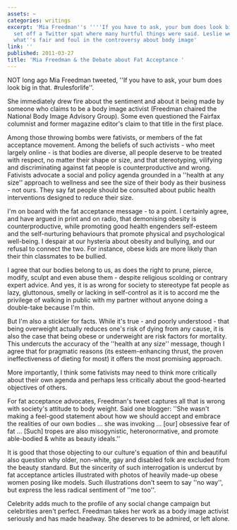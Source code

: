 ```yaml
---
assets: ~
categories: writings
excerpt: 'Mia Freedman''s ''''If you have to ask, your bum does look big in that #rulesforlife''
  set off a Twitter spat where many hurtful things were said. Leslie weighs in on
  what''s fair and foul in the controversy about body image'
link: ''
published: 2011-03-27
title: 'Mia Freedman & the Debate about Fat Acceptance '
---
```

NOT long ago Mia Freedman tweeted, ''If you have to ask, your bum does look big in that. #rulesforlife''.

She immediately drew fire about the sentiment and about it being made by someone who claims to be a body image activist (Freedman chaired the National Body Image Advisory Group). Some even questioned the Fairfax columnist and former magazine editor's claim to that title in the first place.

Among those throwing bombs were fativists, or members of the fat acceptance movement. Among the beliefs of such activists - who meet largely online - is that bodies are diverse, all people deserve to be treated with respect, no matter their shape or size, and that stereotyping, vilifying and discriminating against fat people is counterproductive and wrong. Fativists advocate a social and policy agenda grounded in a ''health at any size'' approach to wellness and see the size of their body as their business - not ours. They say fat people should be consulted about public health interventions designed to reduce their size.

I'm on board with the fat acceptance message - to a point. I certainly agree, and have argued in print and on radio, that demonising obesity is counterproductive, while promoting good health engenders self-esteem and the self-nurturing behaviours that promote physical and psychological well-being. I despair at our hysteria about obesity and bullying, and our refusal to connect the two. For instance, obese kids are more likely than their thin classmates to be bullied.

I agree that our bodies belong to us, as does the right to prune, pierce, modify, sculpt and even abuse them - despite religious scolding or contrary expert advice. And yes, it is as wrong for society to stereotype fat people as lazy, gluttonous, smelly or lacking in self-control as it is to accord me the privilege of walking in public with my partner without anyone doing a double-take because I'm thin.

But I'm also a stickler for facts. While it's true - and poorly understood - that being overweight actually reduces one's risk of dying from any cause, it is also the case that being obese or underweight are risk factors for mortality. This undercuts the accuracy of the ''health at any size'' message, though I agree that for pragmatic reasons (its esteem-enhancing thrust, the proven ineffectiveness of dieting for most) it offers the most promising approach.

More importantly, I think some fativists may need to think more critically about their own agenda and perhaps less critically about the good-hearted objectives of others.

For fat acceptance advocates, Freedman's tweet captures all that is wrong with society's attitude to body weight. Said one blogger: ''She wasn't making a feel-good statement about how we should accept and embrace the realities of our own bodies … she was invoking … [our] obsessive fear of fat … [Such] tropes are also misogynistic, heteronormative, and promote able-bodied & white as beauty ideals.''

It is good that those objecting to our culture's equation of thin and beautiful also question why older, non-white, gay and disabled folk are excluded from the beauty standard. But the sincerity of such interrogation is undercut by fat acceptance articles illustrated with photos of heavily made-up obese women posing like models. Such illustrations don't seem to say ''no way'', but express the less radical sentiment of ''me too''.

Celebrity adds much to the profile of any social change campaign but celebrities aren't perfect. Freedman takes her work as a body image activist seriously and has made headway. She deserves to be admired, or left alone.